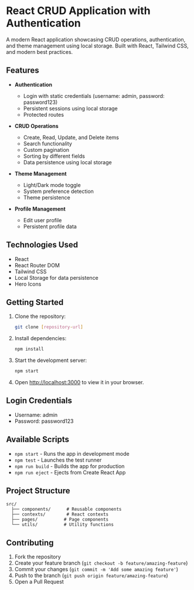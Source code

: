 # React CRUD Application with Authentication

A modern React application showcasing CRUD operations, authentication, and theme management using local storage. Built with React, Tailwind CSS, and modern best practices.

## Features

- **Authentication**

  - Login with static credentials (username: admin, password: password123)
  - Persistent sessions using local storage
  - Protected routes

- **CRUD Operations**

  - Create, Read, Update, and Delete items
  - Search functionality
  - Custom pagination
  - Sorting by different fields
  - Data persistence using local storage

- **Theme Management**

  - Light/Dark mode toggle
  - System preference detection
  - Theme persistence

- **Profile Management**
  - Edit user profile
  - Persistent profile data

## Technologies Used

- React
- React Router DOM
- Tailwind CSS
- Local Storage for data persistence
- Hero Icons

## Getting Started

1. Clone the repository:

   ```bash
   git clone [repository-url]
   ```

2. Install dependencies:

   ```bash
   npm install
   ```

3. Start the development server:

   ```bash
   npm start
   ```

4. Open [http://localhost:3000](http://localhost:3000) to view it in your browser.

## Login Credentials

- Username: admin
- Password: password123

## Available Scripts

- `npm start` - Runs the app in development mode
- `npm test` - Launches the test runner
- `npm run build` - Builds the app for production
- `npm run eject` - Ejects from Create React App

## Project Structure

```
src/
  ├── components/      # Reusable components
  ├── contexts/        # React contexts
  ├── pages/          # Page components
  └── utils/          # Utility functions
```

## Contributing

1. Fork the repository
2. Create your feature branch (`git checkout -b feature/amazing-feature`)
3. Commit your changes (`git commit -m 'Add some amazing feature'`)
4. Push to the branch (`git push origin feature/amazing-feature`)
5. Open a Pull Request
